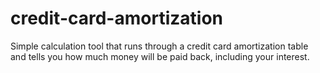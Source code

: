 # credit-card-amortization
Simple calculation tool that runs through a credit card amortization table and tells you how much money will be paid back, including your interest. 
